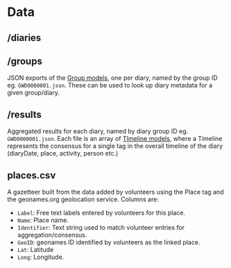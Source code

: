 # Data

## /diaries

## /groups

JSON exports of the [Group models](https://github.com/zooniverse/wd3/blob/master/app/models/group.rb), one per diary, named by the group ID eg. `GWD0000001.json`. These can be used to look up diary metadata for a given group/diary.

## /results

Aggregated results for each diary, named by diary group ID eg. `GWD0000001.json`. Each file is an array of [TImeline models](https://github.com/zooniverse/wd3/blob/master/app/models/timeline.rb), where a Timeline represents the consensus for a single tag in the overall timeline of the diary (diaryDate, place, activity, person etc.)

## places.csv

A gazetteer built from the data added by volunteers using the Place tag and the geonames.org geolocation service.
Columns are:

- `Label`: Free text labels entered by volunteers for this place.
- `Name`: Place name.
- `Identifier`: Text string used to match volunteer entries for aggregation/consensus.
- `GeoID`: geonames ID identified by volunteers as the linked place.
- `Lat`: Latitude
- `Long`: Longitude.